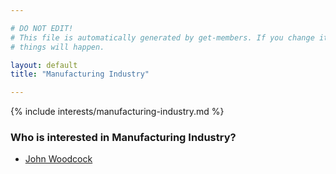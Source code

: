 ```yaml
---

# DO NOT EDIT!
# This file is automatically generated by get-members. If you change it, bad
# things will happen.

layout: default
title: "Manufacturing Industry"

---
```


{% include interests/manufacturing-industry.md %}

### Who is interested in Manufacturing Industry?


* [John Woodcock](members/john-woodcock.html)
